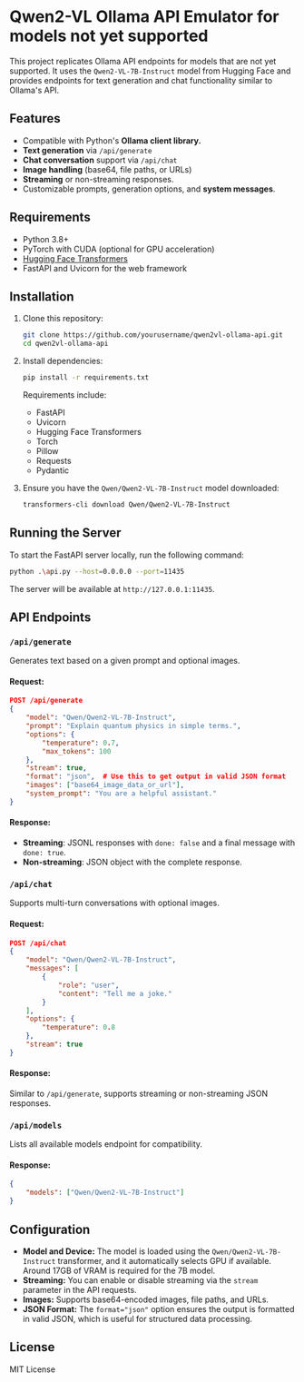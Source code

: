 # Qwen2-VL Ollama API Emulator for models not yet supported

This project replicates Ollama API endpoints for models that are not yet supported. It uses the `Qwen2-VL-7B-Instruct` model from Hugging Face and provides endpoints for text generation and chat functionality similar to Ollama's API.

## Features

- Compatible with Python's **Ollama client library.**
- **Text generation** via `/api/generate`
- **Chat conversation** support via `/api/chat`
- **Image handling** (base64, file paths, or URLs)
- **Streaming** or non-streaming responses.
- Customizable prompts, generation options, and **system messages**.

## Requirements

- Python 3.8+
- PyTorch with CUDA (optional for GPU acceleration)
- [Hugging Face Transformers](https://github.com/huggingface/transformers)
- FastAPI and Uvicorn for the web framework

## Installation

1. Clone this repository:

   ```bash
   git clone https://github.com/yourusername/qwen2vl-ollama-api.git
   cd qwen2vl-ollama-api
   ```

2. Install dependencies:

   ```bash
   pip install -r requirements.txt
   ```

   Requirements include:
   - FastAPI
   - Uvicorn
   - Hugging Face Transformers
   - Torch
   - Pillow
   - Requests
   - Pydantic

3. Ensure you have the `Qwen/Qwen2-VL-7B-Instruct` model downloaded:

   ```bash
   transformers-cli download Qwen/Qwen2-VL-7B-Instruct
   ```

## Running the Server

To start the FastAPI server locally, run the following command:

```bash
python .\api.py --host=0.0.0.0 --port=11435
```

The server will be available at `http://127.0.0.1:11435`.

## API Endpoints

### `/api/generate`

Generates text based on a given prompt and optional images.

#### Request:

```json
POST /api/generate
{
    "model": "Qwen/Qwen2-VL-7B-Instruct",
    "prompt": "Explain quantum physics in simple terms.",
    "options": {
        "temperature": 0.7,
        "max_tokens": 100
    },
    "stream": true,
    "format": "json",  # Use this to get output in valid JSON format
    "images": ["base64_image_data_or_url"],
    "system_prompt": "You are a helpful assistant."
}
```

#### Response:

- **Streaming**: JSONL responses with `done: false` and a final message with `done: true`.
- **Non-streaming**: JSON object with the complete response.

### `/api/chat`

Supports multi-turn conversations with optional images.

#### Request:

```json
POST /api/chat
{
    "model": "Qwen/Qwen2-VL-7B-Instruct",
    "messages": [
        {
            "role": "user",
            "content": "Tell me a joke."
        }
    ],
    "options": {
        "temperature": 0.8
    },
    "stream": true
}
```

#### Response:

Similar to `/api/generate`, supports streaming or non-streaming JSON responses.

### `/api/models`

Lists all available models endpoint for compatibility.

#### Response:

```json
{
    "models": ["Qwen/Qwen2-VL-7B-Instruct"]
}
```

## Configuration

- **Model and Device:** The model is loaded using the `Qwen/Qwen2-VL-7B-Instruct` transformer, and it automatically selects GPU if available. Around 17GB of VRAM is required for the 7B model.
- **Streaming:** You can enable or disable streaming via the `stream` parameter in the API requests.
- **Images:** Supports base64-encoded images, file paths, and URLs.
- **JSON Format:** The `format="json"` option ensures the output is formatted in valid JSON, which is useful for structured data processing.

## License

MIT License
